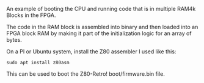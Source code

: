 
An example of booting the CPU and running code that is in multiple
RAM4k Blocks in the FPGA.

The code in the RAM block is assembled into binary and then loaded into
an FPGA block RAM by making it part of the initialization logic for an
array of bytes.

On a PI or Ubuntu system, install the Z80 assembler I used like this:

```
sudo apt install z80asm
```

This can be used to boot the Z80-Retro! boot/firmware.bin file.
